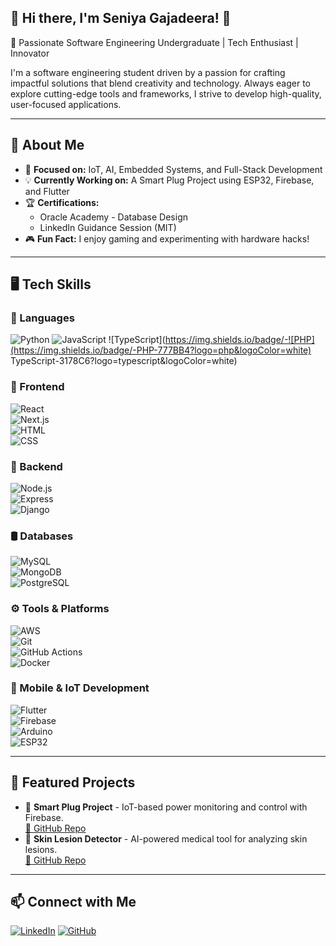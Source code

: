 ## 🌟 Hi there, I'm Seniya Gajadeera! 👋  
🚀 Passionate Software Engineering Undergraduate | Tech Enthusiast | Innovator  

I'm a software engineering student driven by a passion for crafting impactful solutions that blend creativity and technology. Always eager to explore cutting-edge tools and frameworks, I strive to develop high-quality, user-focused applications.  

---

## 📌 About Me  
- 🎯 **Focused on:** IoT, AI, Embedded Systems, and Full-Stack Development  
- 💡 **Currently Working on:** A Smart Plug Project using ESP32, Firebase, and Flutter  
- 🏆 **Certifications:**  
  - Oracle Academy - Database Design  
  - LinkedIn Guidance Session (MIT)  
- 🎮 **Fun Fact:** I enjoy gaming and experimenting with hardware hacks!  

---

## 🖥️ Tech Skills  

### 🔹 Languages  
![Python](https://img.shields.io/badge/-Python-3776AB?logo=python&logoColor=white) ![JavaScript](https://img.shields.io/badge/-JavaScript-F7DF1E?logo=javascript&logoColor=black)  ![TypeScript](https://img.shields.io/badge/-![PHP](https://img.shields.io/badge/-PHP-777BB4?logo=php&logoColor=white)  TypeScript-3178C6?logo=typescript&logoColor=white)  




### 🎨 Frontend  
![React](https://img.shields.io/badge/-React-61DAFB?logo=react&logoColor=black)  
![Next.js](https://img.shields.io/badge/-Next.js-000000?logo=next.js&logoColor=white)  
![HTML](https://img.shields.io/badge/-HTML-E34F26?logo=html5&logoColor=white)  
![CSS](https://img.shields.io/badge/-CSS-1572B6?logo=css3&logoColor=white)  

### 🔧 Backend  
![Node.js](https://img.shields.io/badge/-Node.js-339933?logo=node.js&logoColor=white)  
![Express](https://img.shields.io/badge/-Express-000000?logo=express&logoColor=white)  
![Django](https://img.shields.io/badge/-Django-092E20?logo=django&logoColor=white)  

### 🛢️ Databases  
![MySQL](https://img.shields.io/badge/-MySQL-4479A1?logo=mysql&logoColor=white)  
![MongoDB](https://img.shields.io/badge/-MongoDB-47A248?logo=mongodb&logoColor=white)  
![PostgreSQL](https://img.shields.io/badge/-PostgreSQL-336791?logo=postgresql&logoColor=white)  

### ⚙️ Tools & Platforms  
![AWS](https://img.shields.io/badge/-AWS-232F3E?logo=amazon-aws&logoColor=white)  
![Git](https://img.shields.io/badge/-Git-F05032?logo=git&logoColor=white)  
![GitHub Actions](https://img.shields.io/badge/-GitHub%20Actions-2088FF?logo=github-actions&logoColor=white)  
![Docker](https://img.shields.io/badge/-Docker-2496ED?logo=docker&logoColor=white)  

### 📱 Mobile & IoT Development  
![Flutter](https://img.shields.io/badge/-Flutter-02569B?logo=flutter&logoColor=white)  
![Firebase](https://img.shields.io/badge/-Firebase-FFCA28?logo=firebase&logoColor=black)  
![Arduino](https://img.shields.io/badge/-Arduino-00979D?logo=arduino&logoColor=white)  
![ESP32](https://img.shields.io/badge/-ESP32-000000?logo=espressif&logoColor=white)  



---

## 🚀 Featured Projects  
- 🔌 **Smart Plug Project** - IoT-based power monitoring and control with Firebase.  
  [🔗 GitHub Repo](https://github.com/your-repo-link)  
- 🏥 **Skin Lesion Detector** - AI-powered medical tool for analyzing skin lesions.  
  [🔗 GitHub Repo](https://github.com/your-repo-link)  

---

## 📫 Connect with Me  
[![LinkedIn]([https://img.shields.io/badge/LinkedIn-blue?style=for-the-badge&logo=linkedin)](https://linkedin.com/in/yourprofile](https://www.linkedin.com/in/seniya-gajadeera-b3520032b/))  
[![GitHub](https://img.shields.io/badge/GitHub-black?style=for-the-badge&logo=github)](https://github.com/SeniyaGaje)  
